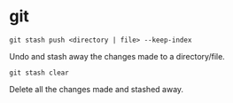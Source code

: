 # git

```
git stash push <directory | file> --keep-index
```
Undo and stash away the changes made to a directory/file.

```
git stash clear
```
Delete all the changes made and stashed away.

